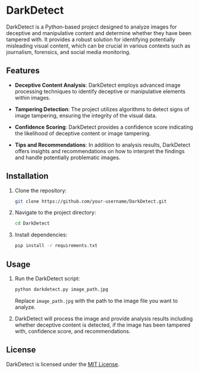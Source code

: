 
# DarkDetect

DarkDetect is a Python-based project designed to analyze images for deceptive and manipulative content and determine whether they have been tampered with. It provides a robust solution for identifying potentially misleading visual content, which can be crucial in various contexts such as journalism, forensics, and social media monitoring.

## Features

- **Deceptive Content Analysis**: DarkDetect employs advanced image processing techniques to identify deceptive or manipulative elements within images.
  
- **Tampering Detection**: The project utilizes algorithms to detect signs of image tampering, ensuring the integrity of the visual data.

- **Confidence Scoring**: DarkDetect provides a confidence score indicating the likelihood of deceptive content or image tampering.

- **Tips and Recommendations**: In addition to analysis results, DarkDetect offers insights and recommendations on how to interpret the findings and handle potentially problematic images.

## Installation

1. Clone the repository:

   ```bash
   git clone https://github.com/your-username/DarkDetect.git
   ```

2. Navigate to the project directory:

   ```bash
   cd DarkDetect
   ```

3. Install dependencies:

   ```bash
   pip install -r requirements.txt
   ```

## Usage

1. Run the DarkDetect script:

   ```bash
   python darkdetect.py image_path.jpg
   ```

   Replace `image_path.jpg` with the path to the image file you want to analyze.

2. DarkDetect will process the image and provide analysis results including whether deceptive content is detected, if the image has been tampered with, confidence score, and recommendations.

## License

DarkDetect is licensed under the [MIT License](LICENSE).
